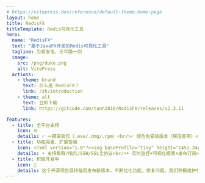 ```yaml
---
# https://vitepress.dev/reference/default-theme-home-page
layout: home
title: RedisFX
titleTemplate: Redis可视化工具
hero:
  name: "RedisFX"
  text: "基于JavaFX开发的Redis可视化工具"
  tagline: 为爱发电，三年磨一剑
  image:
    src: /png/duke.png
    alt: VitePress
  actions:
    - theme: brand
      text: 什么是 RedisFX？
      link: /zh/introduction
    - theme: alt
      text: 立即下载
      link: https://gitcode.com/tanh2016/RedisFX/releases/v2.3.11

features:
  - title: 全平台支持
    icon: 🌐
    details: ✓ 一键安装包（.exe/.dmg/.rpm）<br/>✓ 绿色免安装版本（解压即用）<br/>✓ 跨平台可执行 JAR 文件（Java 环境一键运行）
  - title: 功能完善、扩展性强
    icon: <?xml version="1.0"?><svg baseProfile="tiny" height="1451.34px" id="Layer_1" version="1.2" viewBox="0 0 1451.34 1451.34" width="1451.34px" xml:space="preserve" xmlns="http://www.w3.org/2000/svg" xmlns:xlink="http://www.w3.org/1999/xlink"><path d="M1381.691,1058.94c-76.136,39.689-470.554,201.855-554.521,245.624  c-83.974,43.803-130.616,43.376-196.949,11.664c-66.333-31.713-486.059-201.251-561.667-237.402  c-37.793-18.051-57.659-33.302-57.659-47.7V886.913c0,0,546.428-118.956,634.649-150.607  c88.218-31.647,118.815-32.789,193.887-5.286c75.082,27.503,523.964,108.488,598.158,135.662c0,0-0.033,128.801-0.033,142.167  C1437.566,1023.115,1420.448,1038.76,1381.691,1058.94z" fill="#A42122"/><path d="M1381.691,914.694c-76.136,39.673-470.554,201.856-554.521,245.624  c-83.974,43.786-130.616,43.359-196.949,11.646C563.88,1140.27,144.163,970.698,68.555,934.579  c-75.609-36.135-77.193-61.017-2.92-90.092c74.265-29.092,491.689-192.868,579.918-224.52  c88.209-31.634,118.816-32.794,193.887-5.283c75.079,27.499,467.139,183.56,541.335,210.735  C1454.979,852.611,1457.828,875.004,1381.691,914.694z" fill="#D82F27"/><path d="M1381.691,823.782c-76.136,39.689-470.554,201.856-554.521,245.642  c-83.974,43.769-130.616,43.343-196.949,11.629c-66.342-31.695-486.059-201.25-561.667-237.385  c-37.793-18.067-57.659-33.285-57.659-47.684V651.746c0,0,546.428-118.95,634.649-150.602  c88.218-31.643,118.815-32.794,193.887-5.291c75.082,27.499,523.964,108.476,598.158,135.655c0,0-0.033,128.799-0.033,142.183  C1437.566,787.941,1420.448,803.584,1381.691,823.782z" fill="#A42122"/><path d="M1381.691,679.523c-76.136,39.685-470.554,201.852-554.521,245.637  c-83.974,43.785-130.616,43.343-196.949,11.646C563.88,905.111,144.163,735.535,68.555,699.409  c-75.609-36.131-77.193-61.005-2.92-90.102C139.9,580.233,557.324,416.453,645.553,384.81  c88.209-31.643,118.816-32.794,193.887-5.291c75.079,27.498,467.139,183.543,541.335,210.727  C1454.979,617.437,1457.828,639.837,1381.691,679.523z" fill="#D82F27"/><path d="M1381.691,579.889c-76.136,39.685-470.554,201.861-554.521,245.645  c-83.974,43.785-130.616,43.343-196.949,11.647C563.88,805.484,144.163,635.91,68.555,599.783  c-37.793-18.067-57.659-33.298-57.659-47.687v-144.23c0,0,546.428-118.951,634.649-150.594  c88.218-31.652,118.815-32.794,193.887-5.292c75.082,27.499,523.964,108.476,598.158,135.655c0,0-0.033,128.8-0.033,142.174  C1437.566,544.052,1420.448,559.691,1381.691,579.889z" fill="#A42122"/><path d="M1381.691,435.634c-76.136,39.685-470.554,201.86-554.521,245.642  c-83.974,43.773-130.616,43.342-196.949,11.643c-66.333-31.706-486.059-201.259-561.667-237.39  c-75.609-36.132-77.193-61.014-2.92-90.102C139.9,336.339,557.324,172.58,645.553,140.929  c88.209-31.652,118.816-32.794,193.887-5.287c75.079,27.503,467.139,183.548,541.335,210.731  C1454.979,373.544,1457.828,395.956,1381.691,435.634z" fill="#D82F27"/><polygon fill="#FFFFFF" points="911.195,296.749 787.571,309.578 759.89,376.168 715.19,301.863 572.443,289.033 678.956,250.62   647.003,191.659 746.72,230.657 840.743,199.877 815.328,260.85 "/><polygon fill="#FFFFFF" points="752.509,619.808 521.786,524.113 852.398,473.375 "/><ellipse cx="432.636" cy="402.254" fill="#FFFFFF" rx="176.704" ry="68.495"/><polygon fill="#791514" points="1057.292,314.947 1252.957,392.274 1057.456,469.517 "/><polygon fill="#AD2524" points="840.825,400.575 1057.292,314.947 1057.456,469.517 1036.235,477.818 "/></svg>
    details: • 支持集群/哨兵/SSH/SSL全协议<br/>• 实时监控+可视化报表+发布订阅<br/>• 自定义插件扩展
  - title: 积极开发中
    icon: 🚀
    details: 这个开源项目保持每周发布新版本，不断优化功能、修复问题。我们积极维护代码库，及时响应社区反馈。欢迎您的使用和建议，一起推动项目成长！
---
```


